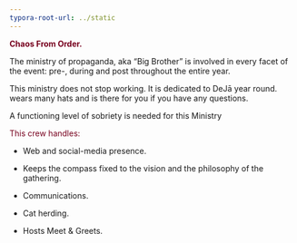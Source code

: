 ```yaml
---
typora-root-url: ../static
---
```


<span style="color:#77011e;">**Chaos From Order.**</span>

The ministry of propaganda, aka “Big Brother”  is involved in every facet of the event: pre-, during and post throughout the entire year.

This ministry does not stop working. It is dedicated to DeJā year round. wears many hats and is there for you if you have any questions.

A functioning level of sobriety is needed for this Ministry



<span style="color:#77011e;">This crew handles:</span>

- Web and social-media presence.

- Keeps the compass fixed to the vision and the philosophy of the gathering.

- Communications.

- Cat herding.

- Hosts Meet & Greets.

